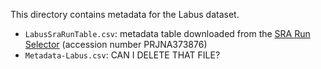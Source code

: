 This directory contains metadata for the Labus dataset.
- `LabusSraRunTable.csv`: metadata table downloaded from the [SRA Run Selector](https://www.ncbi.nlm.nih.gov/Traces/study/?acc=PRJNA373876&o=acc_s%3Aa) (accession number PRJNA373876)
- `Metadata-Labus.csv`: CAN I DELETE THAT FILE?